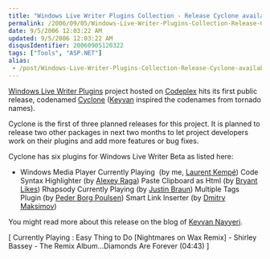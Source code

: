 ```yaml
---
title: "Windows Live Writer Plugins Collection - Release Cyclone available"
permalink: /2006/09/05/Windows-Live-Writer-Plugins-Collection-Release-Cyclone-available/
date: 9/5/2006 12:03:22 AM
updated: 9/5/2006 12:03:22 AM
disqusIdentifier: 20060905120322
tags: ["Tools", "ASP.NET"]
alias:
 - /post/Windows-Live-Writer-Plugins-Collection-Release-Cyclone-available.aspx/index.html
---
```

[Windows Live Writer Plugins](http://www.codeplex.com/Wiki/View.aspx?ProjectName=WLWPlugins) project hosted on [Codeplex](http://www.codeplex.com/Wiki/View.aspx?ProjectName=WLWPlugins) hits its first public release, codenamed [Cyclone](http://www.codeplex.com/Release/ProjectReleases.aspx?ProjectName=WLWPlugins&ReleaseId=301) ([Keyvan](http://nayyeri.net/) inspired the codenames from tornado names). 

Cyclone is the first of three planned releases for this project. It is planned to release two other packages in next two months to let project developers work on their plugins and add more features or bug fixes. 
<!-- more -->

Cyclone has six plugins for Windows Live Writer Beta as listed here: 

*   Windows Media Player Currently Playing  (by me, [Laurent Kempé](http://weblogs.asp.net/lkempe/))  Code Syntax Highlighter (by [Alexey Raga](http://patrol02.spaces.live.com))  Paste Clipboard as Html (by [Bryant Likes](http://blogs.sqlxml.org/bryantlikes))  Rhapsody Currently Playing (by [Justin Braun](http://www.justinbraun.com/))  Multiple Tags Plugin (by [Peder Borg Poulsen](http://tech.pederborgpoulsen.dk/))  Smart Link Inserter (by [Dmitry Maksimov](http://blogbydmt.blogspot.com)) 

You might read more about this release on the blog of [Keyvan Nayyeri](http://nayyeri.net/archive/2006/09/04/Windows-Live-Writer-Cyclone-Plugins-Collection.aspx).

[ Currently Playing : Easy Thing to Do [Nightmares on Wax Remix] - Shirley Bassey - The Remix Album...Diamonds Are Forever (04:43) ]
